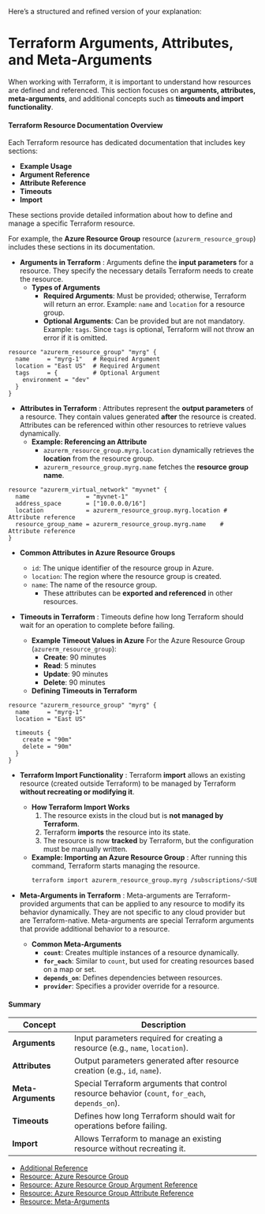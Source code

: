 Here’s a structured and refined version of your explanation:
# **Terraform Arguments, Attributes, and Meta-Arguments**

When working with Terraform, it is important to understand how resources are defined and referenced. This section focuses on **arguments, attributes, meta-arguments**, and additional concepts such as **timeouts and import functionality**.  


#### **Terraform Resource Documentation Overview**

Each Terraform resource has dedicated documentation that includes key sections:  

- **Example Usage**  
- **Argument Reference**  
- **Attribute Reference**  
- **Timeouts**  
- **Import**  

These sections provide detailed information about how to define and manage a specific Terraform resource.  

For example, the **Azure Resource Group** resource (`azurerm_resource_group`) includes these sections in its documentation.  
- **Arguments in Terraform**  : Arguments define the **input parameters** for a resource. They specify the necessary details Terraform needs to create the resource.  
  - **Types of Arguments**  
    - **Required Arguments**: Must be provided; otherwise, Terraform will return an error.  Example: `name` and `location` for a resource group.  
    - **Optional Arguments**: Can be provided but are not mandatory.  Example: `tags`.  Since `tags` is optional, Terraform will not throw an error if it is omitted. 
```hcl
resource "azurerm_resource_group" "myrg" {
  name     = "myrg-1"   # Required Argument
  location = "East US"  # Required Argument
  tags     = {          # Optional Argument
    environment = "dev"
  }
}
```
- **Attributes in Terraform**  : Attributes represent the **output parameters** of a resource. They contain values generated **after** the resource is created.  Attributes can be referenced within other resources to retrieve values dynamically.  
  - **Example: Referencing an Attribute**  
    - `azurerm_resource_group.myrg.location` dynamically retrieves the **location** from the resource group.  
    - `azurerm_resource_group.myrg.name` fetches the **resource group name**.
```hcl
resource "azurerm_virtual_network" "myvnet" {
  name                = "myvnet-1"
  address_space       = ["10.0.0.0/16"]
  location            = azurerm_resource_group.myrg.location # Attribute reference
  resource_group_name = azurerm_resource_group.myrg.name    # Attribute reference
}
```
  - **Common Attributes in Azure Resource Groups**
    - `id`: The unique identifier of the resource group in Azure.  
    - `location`: The region where the resource group is created.  
    - `name`: The name of the resource group.  
      - These attributes can be **exported and referenced** in other resources.


- **Timeouts in Terraform**  : Timeouts define how long Terraform should wait for an operation to complete before failing.  
  - **Example Timeout Values in Azure**  For the Azure Resource Group (`azurerm_resource_group`):  
    - **Create**: 90 minutes  
    - **Read**: 5 minutes  
    - **Update**: 90 minutes  
    - **Delete**: 90 minutes  
  - **Defining Timeouts in Terraform**  
```hcl
resource "azurerm_resource_group" "myrg" {
  name     = "myrg-1"
  location = "East US"

  timeouts {
    create = "90m"
    delete = "90m"
  }
}
```
- **Terraform Import Functionality**  : Terraform **import** allows an existing resource (created outside Terraform) to be managed by Terraform **without recreating or modifying it**.  
  - **How Terraform Import Works**  
    1. The resource exists in the cloud but is **not managed by Terraform**.  
    2. Terraform **imports** the resource into its state.  
    3. The resource is now **tracked** by Terraform, but the configuration must be manually written.  
  - **Example: Importing an Azure Resource Group**  : After running this command, Terraform starts managing the resource.
    ```sh
    terraform import azurerm_resource_group.myrg /subscriptions/<SUBSCRIPTION_ID>/resourceGroups/<RESOURCE_GROUP_NAME>
    ```


- **Meta-Arguments in Terraform**  : Meta-arguments are Terraform-provided arguments that can be applied to any resource to modify its behavior dynamically. They are not specific to any cloud provider but are Terraform-native. Meta-arguments are special Terraform arguments that provide additional behavior to a resource.  
  - **Common Meta-Arguments**  
    - **`count`**: Creates multiple instances of a resource dynamically.  
    - **`for_each`**: Similar to `count`, but used for creating resources based on a map or set.  
    - **`depends_on`**: Defines dependencies between resources.  
    - **`provider`**: Specifies a provider override for a resource.  

#### **Summary**  

| Concept          | Description |
|-----------------|-------------|
| **Arguments**    | Input parameters required for creating a resource (e.g., `name`, `location`). |
| **Attributes**   | Output parameters generated after resource creation (e.g., `id`, `name`). |
| **Meta-Arguments** | Special Terraform arguments that control resource behavior (`count`, `for_each`, `depends_on`). |
| **Timeouts**     | Defines how long Terraform should wait for operations before failing. |
| **Import**       | Allows Terraform to manage an existing resource without recreating it. |

- [Additional Reference](https://learn.hashicorp.com/tutorials/terraform/resource?in=terraform/configuration-language) 
- [Resource: Azure Resource Group](https://registry.terraform.io/providers/hashicorp/azurerm/latest/docs/data-sources/resource_group)
- [Resource: Azure Resource Group Argument Reference](https://registry.terraform.io/providers/hashicorp/azurerm/latest/docs/data-sources/resource_group#arguments-reference)
- [Resource: Azure Resource Group Attribute Reference](https://registry.terraform.io/providers/hashicorp/azurerm/latest/docs/data-sources/resource_group#attributes-reference)
- [Resource: Meta-Arguments](https://www.terraform.io/docs/language/meta-arguments/depends_on.html)